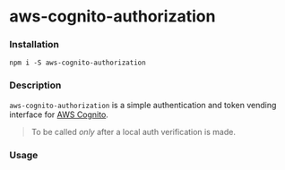 # aws-cognito-authorization

### Installation

`npm i -S aws-cognito-authorization`

### Description

`aws-cognito-authorization` is a simple authentication and token vending interface for [AWS Cognito][0].

>To be called _only_ after a local auth verification is made.

### Usage





[0]: https://aws.amazon.com/cognito/
